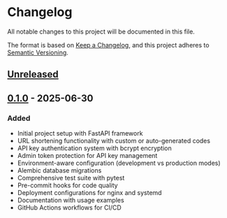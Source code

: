 # Changelog

All notable changes to this project will be documented in this file.

The format is based on [Keep a Changelog](https://keepachangelog.com/en/1.0.0/),
and this project adheres to [Semantic Versioning](https://semver.org/spec/v2.0.0.html).

## [Unreleased]

## [0.1.0] - 2025-06-30

### Added

- Initial project setup with FastAPI framework
- URL shortening functionality with custom or auto-generated codes
- API key authentication system with bcrypt encryption
- Admin token protection for API key management
- Environment-aware configuration (development vs production modes)
- Alembic database migrations
- Comprehensive test suite with pytest
- Pre-commit hooks for code quality
- Deployment configurations for nginx and systemd
- Documentation with usage examples
- GitHub Actions workflows for CI/CD

[Unreleased]: https://github.com/rsmith/ezcs-url-shortener/compare/v0.1.0...HEAD
[0.1.0]: https://github.com/rsmith/ezcs-url-shortener/releases/tag/v0.1.0
